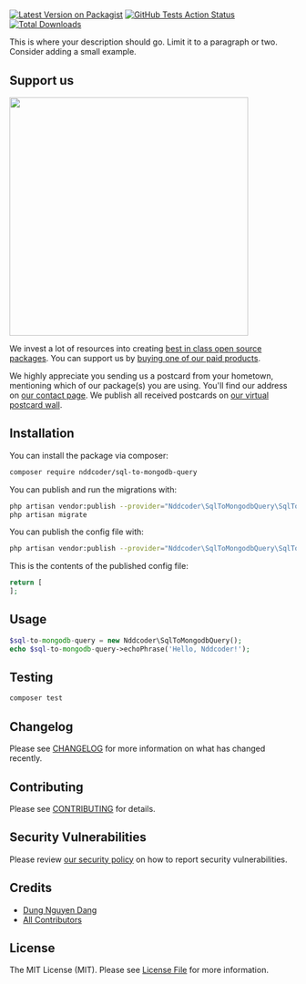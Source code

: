 # 

[![Latest Version on Packagist](https://img.shields.io/packagist/v/nddcoder/sql-to-mongodb-query.svg?style=flat-square)](https://packagist.org/packages/nddcoder/sql-to-mongodb-query)
[![GitHub Tests Action Status](https://img.shields.io/github/workflow/status/nddcoder/sql-to-mongodb-query/run-tests?label=tests)](https://github.com/nddcoder/sql-to-mongodb-query/actions?query=workflow%3Arun-tests+branch%3Amaster)
[![Total Downloads](https://img.shields.io/packagist/dt/nddcoder/sql-to-mongodb-query.svg?style=flat-square)](https://packagist.org/packages/nddcoder/sql-to-mongodb-query)


This is where your description should go. Limit it to a paragraph or two. Consider adding a small example.

## Support us

[<img src="https://github-ads.s3.eu-central-1.amazonaws.com/package-sql-to-mongodb-query-laravel.jpg?t=1" width="419px" />](https://spatie.be/github-ad-click/package-sql-to-mongodb-query-laravel)

We invest a lot of resources into creating [best in class open source packages](https://spatie.be/open-source). You can support us by [buying one of our paid products](https://spatie.be/open-source/support-us).

We highly appreciate you sending us a postcard from your hometown, mentioning which of our package(s) you are using. You'll find our address on [our contact page](https://spatie.be/about-us). We publish all received postcards on [our virtual postcard wall](https://spatie.be/open-source/postcards).

## Installation

You can install the package via composer:

```bash
composer require nddcoder/sql-to-mongodb-query
```

You can publish and run the migrations with:

```bash
php artisan vendor:publish --provider="Nddcoder\SqlToMongodbQuery\SqlToMongodbQueryServiceProvider" --tag="migrations"
php artisan migrate
```

You can publish the config file with:
```bash
php artisan vendor:publish --provider="Nddcoder\SqlToMongodbQuery\SqlToMongodbQueryServiceProvider" --tag="config"
```

This is the contents of the published config file:

```php
return [
];
```

## Usage

``` php
$sql-to-mongodb-query = new Nddcoder\SqlToMongodbQuery();
echo $sql-to-mongodb-query->echoPhrase('Hello, Nddcoder!');
```

## Testing

``` bash
composer test
```

## Changelog

Please see [CHANGELOG](CHANGELOG.md) for more information on what has changed recently.

## Contributing

Please see [CONTRIBUTING](.github/CONTRIBUTING.md) for details.

## Security Vulnerabilities

Please review [our security policy](../../security/policy) on how to report security vulnerabilities.

## Credits

- [Dung Nguyen Dang](https://github.com/dangdungcntt)
- [All Contributors](../../contributors)

## License

The MIT License (MIT). Please see [License File](LICENSE.md) for more information.
